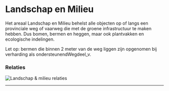 ﻿# Landschap en Milieu

Het areaal Landschap en Milieu behelst alle objecten op of langs een provinciale weg of 
vaarweg die met de groene infrastructuur te maken hebben. Dus bomen, bermen en heggen, 
maar ook plantvakken en ecologische indelingen.

Let op: bermen die binnen 2 meter van de weg liggen zijn opgenomen bij verharding als ondersteunendWegdeel_v.

### Relaties

![Landschap & milieu relaties](c:\git\bu_geodata_beheer_43d4\gereedschap\documentatie\areaaldata_datamodel\4.3d4\Objectbladen\05_Landschap_milieu\landschapmilieu_relaties.png)


***
